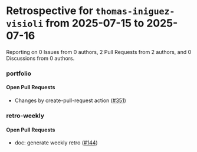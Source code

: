 # Retrospective for `thomas-iniguez-visioli` from 2025-07-15 to 2025-07-16

Reporting on 0 Issues from 0 authors, 2 Pull Requests from 2 authors, and 0 Discussions from 0 authors.


### portfolio

#### Open Pull Requests

- Changes by create-pull-request action ([#351](https://github.com/thomas-iniguez-visioli/portfolio/pull/351))

### retro-weekly

#### Open Pull Requests

- doc: generate weekly retro ([#144](https://github.com/thomas-iniguez-visioli/retro-weekly/pull/144))